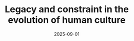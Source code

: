 ---
title: "Legacy and constraint in the evolution of human culture"
collection: publications
permalink: /publication/2025_garfield_EHB_comment
excerpt: <blockquote>Kinship is culturally constructed. Leaders teach opaque norms for fitness-relevant reasons. Individuals often conform to social constraints. And innovations accumulate across generations, embedded in symbolic institutions.</blockquote>
date: 2025-09-01
venue: 'Evolution and Human Behavior'
paperurl: '/files/garfield_EHBcomment_2025.pdf'
link: 'https://doi.org/10.1016/j.evolhumbehav.2025.106714'
citation: 'Garfield, Zachary H. (2025), &quot;Legacy and constraint in the evolution of human culture&quot; <i>Evolution and Human Behavior</i>'
---